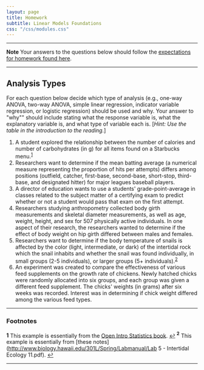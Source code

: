```yaml
---
layout: page
title: Homework
subtitle: Linear Models Foundations
css: "/css/modules.css"
---
```


----

<div class="alert alert-warning">
  <strong>Note</strong> Your answers to the questions below should follow the <a href="../../resources/hwformat" target="_blank">expectations for homework found here</a>.
</div>

----

## Analysis Types
For each question below decide which type of analysis (e.g., one-way ANOVA, two-way ANOVA, simple linear regression, indicator variable regression, or logistic regression) should be used and why.  Your answer to "why"" should include stating what the response variable is, what the explanatory variable is, and what type of variable each is. [*Hint: Use the table in the introduction to the reading.*]

1. A student explored the relationship between the number of calories and number of carbohydrates (in g) for all items found on a Starbucks menu.<sup id="a1">[1](#f1)</sup>
1. Researchers want to determine if the mean batting average (a numerical measure representing the proportion of hits per attempts) differs among positions (outfield, catcher, first-base, second-base, short-stop, third-base, and designated hitter) for major leagues baseball players.
1. A director of education wants to use a students' grade-point-average in classes related to the subject matter of a certifying exam to predict whether or not a student would pass that exam on the first attempt.
1. Researchers studying anthropometry collected body girth measurements and skeletal diameter measurements, as well as age, weight, height, and sex for 507 physically active individuals.  In one aspect of their research, the researchers wanted to determine if the effect of body weight on hip girth differed between males and females.
1. Researchers want to determine if the body temperature of snails is affected by the color (light, intermediate, or dark) of the intertidal rock which the snail inhabits and whether the snail was found individually, in small groups (2-5 individuals), or larger groups (5+ individuals).<sup id="a2">[2](#f2)</sup>
1. An experiment was created to compare the effectiveness of various feed supplements on the growth rate of chickens.  Newly hatched chicks were randomly allocated into six groups, and each group was given a different feed supplement.  The chicks' weights (in grams) after six weeks was recorded.  Interest was in determining if chick weight differed among the various feed types.

----

### Footnotes

<b id="f1"><sup></sup>1</b> This example is essentially from the [Open Intro Statistics book](http://www.openintro.org/stat/index.php). [↩](#a1)
<b id="f2"><sup>2</sup></b> This example is essentially from [these notes](http://www.biology.hawaii.edu/301L/Spring/Labmanual/Lab 5 - Intertidal Ecology 11.pdf). [↩](#a2)

----
